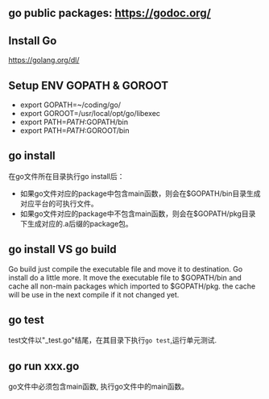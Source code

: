 ## go public packages: https://godoc.org/
## Install Go
https://golang.org/dl/

## Setup ENV GOPATH & GOROOT 
- export GOPATH=~/coding/go/
- export GOROOT=/usr/local/opt/go/libexec
- export PATH=$PATH:$GOPATH/bin
- export PATH=$PATH:$GOROOT/bin

## go install 
在go文件所在目录执行go install后：
- 如果go文件对应的package中包含main函数，则会在$GOPATH/bin目录生成对应平台的可执行文件。
- 如果go文件对应的package中不包含main函数，则会在$GOPATH/pkg目录下生成对应的.a后缀的package包。

## go install VS go build
Go build just compile the executable file and move it to destination.
Go install do a little more. It move the executable file to $GOPATH/bin and cache all non-main packages which imported to $GOPATH/pkg. the cache will be use in the next compile if it not changed yet.

## go test
test文件以"_test.go"结尾，在其目录下执行`go test`,运行单元测试.

## go run xxx.go
go文件中必须包含main函数, 执行go文件中的main函数。



